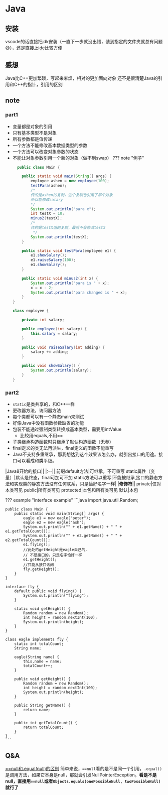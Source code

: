 # Java
## 安装
vscode的话直接把jdk安装（一直下一步就没出错，装到指定的文件夹就总有问题😅），还是直接上ide比较方便
## 感想
Java比C++更加繁琐，写起来麻烦，相对的更加面向对象
还不是很清楚Java的引用和C++的指针，引用的区别
## note
### part1
- 变量都是对象的引用
- 只有基本类型不是对象
- 所有参数都是值传递
- 一个方法不能修改基本数据类型的参数
- 一个方法可以改变对象参数的状态
- 不能让对象参数引用一个新的对象（做不到swap）
??? note "例子"
    ```java
      public class Main {
    
        public static void main(String[] args) {
            employee ashen = new employee(100);
            testPara(ashen);
            /*
            传的是ashen的复制，这个复制也引用了那个对象
            所以能修改salary
            */
            System.out.println("para x");
            int testX = 10;
            minus2(testX);
            /*
            传的是testX值的复制，最后不会修改testX
             */
            System.out.println(testX);
        }
    
        public static void testPara(employee e1) {
            e1.showSalary();
            e1.raiseSalary(100);
            e1.showSalary();
        }
    
        public static void minus2(int x) {
            System.out.println("para is " + x);
            x = x - 2;
            System.out.println("para changed is " + x);
        }
    }
    
    class employee {
    
        private int salary;
    
        public employee(int salary) {
            this.salary = salary;
        }
    
        public void raiseSalary(int adding) {
            salary += adding;
        }
    
        public void showSalary() {
            System.out.println(salary);
        }
    }
    ```

### part2
- `static`是类共享的，和C++一样
- 更改器方法，访问器方法
- 每个类都可以有一个静态main来测试
- 好像Java中没有函数参数缺省的功能
- 包装不能通过强制类型转换成基本类型，需要用intValue
    - 比较用equals,不用==
- 子类继承构造函数时只继承了默认构造函数（无参）
- final定义的类无法再派生，final定义的函数不能重写
- Java不支持多重继承，那我想达到这个效果该怎么办，就引出接口的用途。接口可以看成和类平级。

|Java8开始的接口||
|:--||
前缀default方法|可继承，不可重写
static属性（变量）|默认是终态，final可加可不加
static方法可以重写|不能被继承,接口的静态方法和实现类的静态方法没有任何联系，只是恰好名字一样|
|**修饰符**||
private|仅对本类可见
public|所有类可见
protected|本包和所有类可见
默认|本包

??? example "interface example"
    ```java
    import java.util.Random;

    public class Main {
        public static void main(String[] args) {
            eagle e1 = new eagle("peter");
            eagle e2 = new eagle("ash");
            System.out.println("" + e1.getName() + " " + e1.getTotalCount());
            System.out.println("" + e2.getName() + " " + e2.getTotalCount());
            e1.flying();
            //此处的getHeight是eagle自己的，
            // 不是接口的，只是名字恰好一样
            e1.getHeight();
            //只能从接口访问
            fly.getHeight();
        }
    }

    interface fly {
        default public void flying() {
            System.out.println("flying");
        }

        static void getHeight() {
            Random random = new Random();
            int height = random.nextInt(100);
            System.out.println(height);
        }
    }

    class eagle implements fly {
        static int totalCount;
        String name;

        eagle(String name) {
            this.name = name;
            totalCount++;
        }

        public void getHeight() {
            Random random = new Random();
            int height = random.nextInt(100);
            System.out.println(height);
        }

        public String getName() {
            return name;
        }

        public int getTotalCount() {
            return totalCount;
        }
    }
    ```



## Q&A
[==null和.equal(null)的区别](https://stackoverflow.com/questions/4501061/java-null-check-why-use-instead-of-equals)
简单来说，`==null`看的是不是同一个引用，`.equal()`是调用方法，如果它本身是null，那就会引发NullPointerException。**看是不是null，直接用`==null`或者`Objects.equals(onePossibleNull, twoPossibleNull)`就行了**



